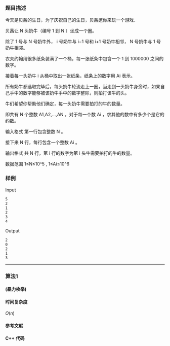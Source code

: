 ### 题目描述

今天是贝茜的生日，为了庆祝自己的生日，贝茜邀你来玩一个游戏．

贝茜让  N  头奶牛（编号  1  到  N ）坐成一个圈。

除了  1  号与  N  号奶牛外， i  号奶牛与  i−1  号和  i+1  号奶牛相邻， N  号奶牛与  1  号奶牛相邻。

农夫约翰用很多纸条装满了一个桶，每一张纸条中包含一个  1  到  1000000  之间的数字。

接着每一头奶牛  i  从桶中取出一张纸条，纸条上的数字用  Ai  表示。

所有奶牛都选取完毕后，每头奶牛轮流走上一圈，当走到一头奶牛身旁时，如果自己手中的数字能够被该奶牛手中的数字整除，则拍打该牛的头。

牛们希望你帮助他们确定，每一头奶牛需要拍打的牛的数量。

即共有  N  个整数  A1,A2,…,AN ，对于每一个数  Ai ，求其他的数中有多少个是它的约数。

输入格式
第一行包含整数  N 。

接下来  N  行，每行包含一个整数  Ai 。

输出格式
共  N  行，第  i  行的数字为第  i  头牛需要拍打的牛的数量。

数据范围
1≤N≤10^5 ,
1≤Ai≤10^6

### 样例

Input

```
5
2
1
2
3
4
```

Output

```
2
0
2
1
3
```

----------

### 算法1
#### (暴力枚举)


#### 时间复杂度

$O(n)$

#### 参考文献

#### C++ 代码

``` cpp

```